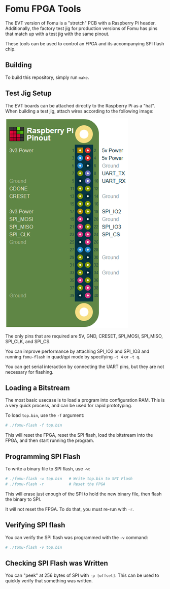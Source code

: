 # Fomu FPGA Tools

The EVT version of Fomu is a "stretch" PCB with a Raspberry Pi header.  Additionally, the factory test jig for production versions of Fomu has pins that match up with a test jig with the same pinout.

These tools can be used to control an FPGA and its accompanying SPI flash chip.

## Building

To build this repository, simply run `make`.

## Test Jig Setup

The EVT boards can be attached directly to the Raspberry Pi as a "hat".  When building a test jig, attach wires according to the following image:

![Raspberry Pi Pinout](pinout.png)

The only pins that are required are 5V, GND, CRESET, SPI_MOSI, SPI_MISO, SPI_CLK, and SPI_CS.

You can improve performance by attaching SPI_IO2 and SPI_IO3 and running `fomu-flash` in quad/qpi mode by specifying `-t 4` or `-t q`.

You can get serial interaction by connecting the UART pins, but they are not necessary for flashing.

## Loading a Bitstream

The most basic usecase is to load a program into configuration RAM.  This is a very quick process, and can be used for rapid prototyping.

To load `top.bin`, use the `-f` argument:

```sh
# ./fomu-flash -f top.bin
```

This will reset the FPGA, reset the SPI flash, load the bitstream into the FPGA, and then start running the program.

## Programming SPI Flash

To write a binary file to SPI flash, use `-w`:

```sh
# ./fomu-flash -w top.bin   # Write top.bin to SPI Flash
# ./fomu-flash -r           # Reset the FPGA
```

This will erase just enough of the SPI to hold the new binary file, then flash the binary to SPI.

It will not reset the FPGA.  To do that, you must re-run with `-r`.

## Verifying SPI flash

You can verify the SPI flash was programmed with the `-v` command:

```sh
# ./tomu-flash -v top.bin
```

## Checking SPI Flash was Written

You can "peek" at 256 bytes of SPI with `-p [offset]`.  This can be used to quickly verify that something was written.